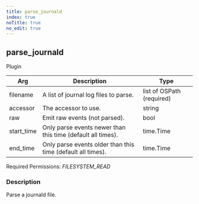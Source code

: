 ```yaml
---
title: parse_journald
index: true
noTitle: true
no_edit: true
---
```




<div class="vql_item"></div>


## parse_journald
<span class='vql_type pull-right page-header'>Plugin</span>



<div class="vqlargs"></div>

Arg | Description | Type
----|-------------|-----
filename|A list of journal log files to parse.|list of OSPath (required)
accessor|The accessor to use.|string
raw|Emit raw events (not parsed).|bool
start_time|Only parse events newer than this time (default all times).|time.Time
end_time|Only parse events older than this time (default all times).|time.Time

Required Permissions: 
<i class="linkcolour label pull-right label-success">FILESYSTEM_READ</i>

### Description

Parse a journald file.

